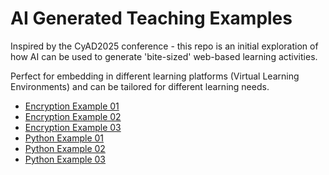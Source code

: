 # AI Generated Teaching Examples

Inspired by the CyAD2025 conference - this repo is an initial exploration of how AI can be used to generate 'bite-sized' web-based learning activities.

Perfect for embedding in different learning platforms (Virtual Learning Environments) and can be tailored for different learning needs.

* [Encryption Example 01](https://pa-legg.github.io/resources/ai-web-examples/encryption-examples/encryption-example01.html)
* [Encryption Example 02](https://pa-legg.github.io/resources/ai-web-examples/encryption-examples/encryption-example02.html)
* [Encryption Example 03](https://pa-legg.github.io/resources/ai-web-examples/encryption-examples/encryption-example03.html)
* [Python Example 01](https://pa-legg.github.io/resources/ai-web-examples/python-examples/python-example01.html)
* [Python Example 02](https://pa-legg.github.io/resources/ai-web-examples/python-examples/python-example02.html)
* [Python Example 03](https://pa-legg.github.io/resources/ai-web-examples/python-examples/python-example03.html)
